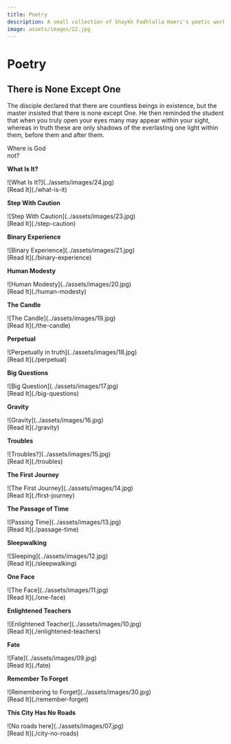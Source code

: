 ```yaml
---
title: Poetry
description: A small collection of Shaykh Fadhlalla Haeri's poetic works to give you a taste of Sufi cosmology and poetic insight.
image: assets/images/22.jpg
---
```


# Poetry

## There is None Except One

The disciple declared that there are countless beings in existence, but the master insisted that there is none except One. He then reminded the student that when you truly open your eyes many may appear within your sight, whereas in truth these are only shadows of the everlasting one light within them, before them and after them.

<div class="callout6">
Where is God <br/>not?
</div>

<div markdown="1" class="card poetry sidebar center gemoji center-content">

**What Is It?**

<div markdown="2" class="book-image">
![What Is It?](../assets/images/24.jpg)
</div>

<div markdown="3" class="book-link">
[Read It](./what-is-it)
</div>

</div>

<div markdown="1" class="card poetry sidebar center gemoji center-content">

**Step With Caution**

<div markdown="2" class="book-image">
![Step With Caution](../assets/images/23.jpg)
</div>

<div markdown="3" class="book-link">
[Read It](./step-caution)
</div>

</div>

<div markdown="1" class="card poetry sidebar center gemoji center-content">

**Binary Experience**

<div markdown="2" class="book-image">
![Binary Experience](../assets/images/21.jpg)
</div>

<div markdown="3" class="book-link">
[Read It](./binary-experience)
</div>

</div>

<div markdown="1" class="card poetry sidebar center gemoji center-content">

**Human Modesty**

<div markdown="2" class="book-image">
![Human Modesty](../assets/images/20.jpg)
</div>

<div markdown="3" class="book-link">
[Read It](./human-modesty)
</div>

</div>

<div markdown="1" class="card poetry sidebar center gemoji center-content">

**The Candle**

<div markdown="2" class="book-image">
![The Candle](../assets/images/19.jpg)
</div>

<div markdown="3" class="book-link">
[Read It](./the-candle)
</div>

</div>

<div markdown="1" class="card poetry sidebar center gemoji center-content">

**Perpetual**

<div markdown="2" class="book-image">
![Perpetually in truth](../assets/images/18.jpg)
</div>

<div markdown="3" class="book-link">
[Read It](./perpetual)
</div>

</div>

<div markdown="1" class="card poetry sidebar center gemoji center-content">

**Big Questions**

<div markdown="2" class="book-image">
![Big Question](../assets/images/17.jpg)
</div>

<div markdown="3" class="book-link">
[Read It](./big-questions)
</div>

</div>

<div markdown="1" class="card poetry sidebar center gemoji center-content">

**Gravity**

<div markdown="2" class="book-image">
![Gravity](../assets/images/16.jpg)
</div>

<div markdown="3" class="book-link">
[Read It](./gravity)
</div>

</div>

<div markdown="1" class="card poetry sidebar center gemoji center-content">

**Troubles**

<div markdown="2" class="book-image">
![Troubles?](../assets/images/15.jpg)
</div>

<div markdown="3" class="book-link">
[Read It](./troubles)
</div>

</div>

<div markdown="1" class="card poetry sidebar center gemoji center-content">

**The First Journey**

<div markdown="2" class="book-image">
![The First Journey](../assets/images/14.jpg)
</div>

<div markdown="3" class="book-link">
[Read It](./first-journey)
</div>

</div>

<div markdown="1" class="card poetry sidebar center gemoji center-content">

**The Passage of Time**

<div markdown="2" class="book-image">
![Passing Time](../assets/images/13.jpg)
</div>

<div markdown="3" class="book-link">
[Read It](./passage-time)
</div>

</div>

<div markdown="1" class="card poetry sidebar center gemoji center-content">

**Sleepwalking**

<div markdown="2" class="book-image">
![Sleeping](../assets/images/12.jpg)
</div>

<div markdown="3" class="book-link">
[Read It](./sleepwalking)
</div>

</div>

<div markdown="1" class="card poetry sidebar center gemoji center-content">

**One Face**

<div markdown="2" class="book-image">
![The Face](../assets/images/11.jpg)
</div>

<div markdown="3" class="book-link">
[Read It](./one-face)
</div>

</div>

<div markdown="1" class="card poetry sidebar center gemoji center-content">

**Enlightened Teachers**

<div markdown="2" class="book-image">
![Enlightened Teacher](../assets/images/10.jpg)
</div>

<div markdown="3" class="book-link">
[Read It](./enlightened-teachers)
</div>

</div>

<div markdown="1" class="card poetry sidebar center gemoji center-content">

**Fate**

<div markdown="2" class="book-image">
![Fate](../assets/images/09.jpg)
</div>

<div markdown="3" class="book-link">
[Read It](./fate)
</div>

</div>

<div markdown="1" class="card poetry sidebar center gemoji center-content">

**Remember To Forget**

<div markdown="2" class="book-image">
![Remembering to Forget](../assets/images/30.jpg)
</div>

<div markdown="3" class="book-link">
[Read It](./remember-forget)
</div>

</div>

<div markdown="1" class="card poetry sidebar center gemoji center-content">

**This City Has No Roads**

<div markdown="2" class="book-image">
![No roads here](../assets/images/07.jpg)
</div>

<div markdown="3" class="book-link">
[Read It](./city-no-roads)
</div>

</div>